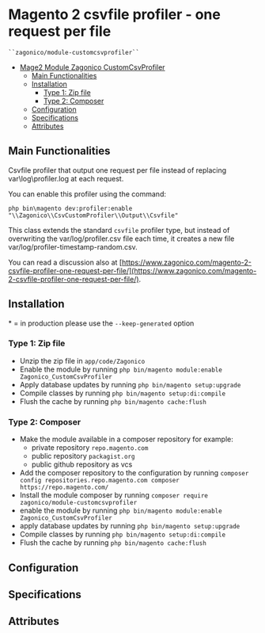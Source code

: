 # Magento 2 csvfile profiler - one request per file

    ``zagonico/module-customcsvprofiler``

- [Mage2 Module Zagonico CustomCsvProfiler](#mage2-module-zagonico-customcsvprofiler)
  - [Main Functionalities](#main-functionalities)
  - [Installation](#installation)
    - [Type 1: Zip file](#type-1-zip-file)
    - [Type 2: Composer](#type-2-composer)
  - [Configuration](#configuration)
  - [Specifications](#specifications)
  - [Attributes](#attributes)


## Main Functionalities
Csvfile profiler that output one request per file instead of replacing var\log\profiler.log at each request.

You can enable this profiler using the command:
```
php bin\magento dev:profiler:enable "\\Zagonico\\CsvCustomProfiler\\Output\\Csvfile"
```
This class extends the standard  `csvfile` profiler type, but instead of overwriting the var/log/profiler.csv file each time, it creates a new file var/log/profiler-timestamp-random.csv.

You can read a discussion also at [https://www.zagonico.com/magento-2-csvfile-profiler-one-request-per-file/](https://www.zagonico.com/magento-2-csvfile-profiler-one-request-per-file/).

## Installation
\* = in production please use the `--keep-generated` option

### Type 1: Zip file

 - Unzip the zip file in `app/code/Zagonico`
 - Enable the module by running `php bin/magento module:enable Zagonico_CustomCsvProfiler`
 - Apply database updates by running `php bin/magento setup:upgrade`
 - Compile classes by running `php bin/magento setup:di:compile`
 - Flush the cache by running `php bin/magento cache:flush`

### Type 2: Composer

 - Make the module available in a composer repository for example:
    - private repository `repo.magento.com`
    - public repository `packagist.org`
    - public github repository as vcs
 - Add the composer repository to the configuration by running `composer config repositories.repo.magento.com composer https://repo.magento.com/`
 - Install the module composer by running `composer require zagonico/module-customcsvprofiler`
 - enable the module by running `php bin/magento module:enable Zagonico_CustomCsvProfiler`
 - apply database updates by running `php bin/magento setup:upgrade`
 - Compile classes by running `php bin/magento setup:di:compile`
 - Flush the cache by running `php bin/magento cache:flush`


## Configuration




## Specifications




## Attributes



